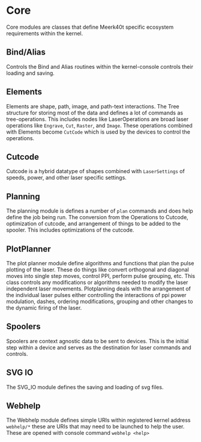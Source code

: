 # Core

Core modules are classes that define Meerk40t specific ecosystem requirements within the kernel.

## Bind/Alias

Controls the Bind and Alias routines within the kernel-console controls their loading and saving.

## Elements
Elements are shape, path, image, and path-text interactions. The Tree structure for storing most of the data and defines a lot of commands as tree-operations.
This includes nodes like LaserOperations are broad laser operations like `Engrave`, `Cut`, `Raster`, and `Image`. These operations combined with Elements become `CutCode` which is used by the devices to control the operations.

## Cutcode
Cutcode is a hybrid datatype of shapes combined with `LaserSettings` of speeds, power, and other laser specific settings.

## Planning
The planning module is defines a number of `plan` commands and does help define the job being run. The conversion from the Operations to Cutcode, optimization of cutcode, and arrangement of things to be added to the spooler. This includes optimizations of the cutcode.

## PlotPlanner
The plot planner module define algorithms and functions that plan the pulse plotting of the laser. These do things like convert orthogonal and diagonal moves into single step moves, control PPI, perform pulse grouping, etc. This class controls any modifications or algorithms needed to modify the laser independent laser movements. Plotplanning deals with the arrangement of the individual laser pulses either controlling the interactions of ppi power modulation, dashes, ordering modifications, grouping and other changes to the dynamic firing of the laser.

## Spoolers
Spoolers are context agnostic data to be sent to devices. This is the initial step within a device and serves as the destination for laser commands and controls.

## SVG IO
The SVG_IO module defines the saving and loading of svg files.

## Webhelp
The Webhelp module defines simple URIs within registered kernel address `webhelp/*` these are URIs that may need to be launched to help the user. These are opened with console command `webhelp <help>`
